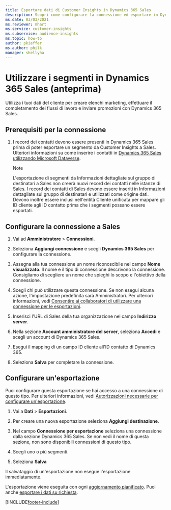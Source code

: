```yaml
---
title: Esportare dati di Customer Insights in Dynamics 365 Sales
description: Scopri come configurare la connessione ed esportare in Dynamics 365 Sales.
ms.date: 03/03/2021
ms.reviewer: mhart
ms.service: customer-insights
ms.subservice: audience-insights
ms.topic: how-to
author: pkieffer
ms.author: philk
manager: shellyha
---
```


# <a name="use-segments-in-dynamics-365-sales-preview"></a>Utilizzare i segmenti in Dynamics 365 Sales (anteprima)



Utilizza i tuoi dati del cliente per creare elenchi marketing, effettuare il completamento dei flussi di lavoro e inviare promozioni con Dynamics 365 Sales.

## <a name="prerequisite-for-connection"></a>Prerequisiti per la connessione

1. I record dei contatti devono essere presenti in Dynamics 365 Sales prima di poter esportare un segmento da Customer Insights a Sales. Ulteriori informazioni su come inserire i contatti in [Dynamics 365 Sales utilizzando Microsoft Dataverse](connect-power-query.md).

   > [!NOTE]
   > L'esportazione di segmenti da Informazioni dettagliate sul gruppo di destinatari a Sales non creerà nuovi record dei contatti nelle istanze di Sales. I record dei contatti di Sales devono essere inseriti in Informazioni dettagliate sul gruppo di destinatari e utilizzati come origine dati. Devono inoltre essere inclusi nell'entità Cliente unificata per mappare gli ID cliente agli ID contatto prima che i segmenti possano essere esportati.

## <a name="set-up-the-connection-to-sales"></a>Configurare la connessione a Sales

1. Vai ad **Amministratore** > **Connessioni**.

1. Seleziona **Aggiungi connessione** e scegli **Dynamics 365 Sales** per configurare la connessione.

1. Assegna alla tua connessione un nome riconoscibile nel campo **Nome visualizzato**. Il nome e il tipo di connessione descrivono la connessione. Consigliamo di scegliere un nome che spieghi lo scopo e l'obiettivo della connessione.

1. Scegli chi può utilizzare questa connessione. Se non esegui alcuna azione, l'impostazione predefinita sarà Amministratori. Per ulteriori informazioni, vedi [Consentire ai collaboratori di utilizzare una connessione per le esportazioni](connections.md#allow-contributors-to-use-a-connection-for-exports).

1. Inserisci l'URL di Sales della tua organizzazione nel campo **Indirizzo server**.

1. Nella sezione **Account amministratore del server**, seleziona **Accedi** e scegli un account di Dynamics 365 Sales.

1. Esegui il mapping di un campo ID cliente all'ID contatto di Dynamics 365.

1. Seleziona **Salva** per completare la connessione. 

## <a name="configure-an-export"></a>Configurare un'esportazione

Puoi configurare questa esportazione se hai accesso a una connessione di questo tipo. Per ulteriori informazioni, vedi [Autorizzazioni necessarie per configurare un'esportazione](export-destinations.md#set-up-a-new-export).

1. Vai a **Dati** > **Esportazioni**.

1. Per creare una nuova esportazione seleziona **Aggiungi destinazione**.

1. Nel campo **Connessione per esportazione** seleziona una connessione dalla sezione Dynamics 365 Sales. Se non vedi il nome di questa sezione, non sono disponibili connessioni di questo tipo.

1. Scegli uno o più segmenti.

1. Seleziona **Salva**

Il salvataggio di un'esportazione non esegue l'esportazione immediatamente.

L'esportazione viene eseguita con ogni [aggiornamento pianificato](system.md#schedule-tab). Puoi anche [esportare i dati su richiesta](export-destinations.md#run-exports-on-demand). 

[!INCLUDE[footer-include](../includes/footer-banner.md)]
